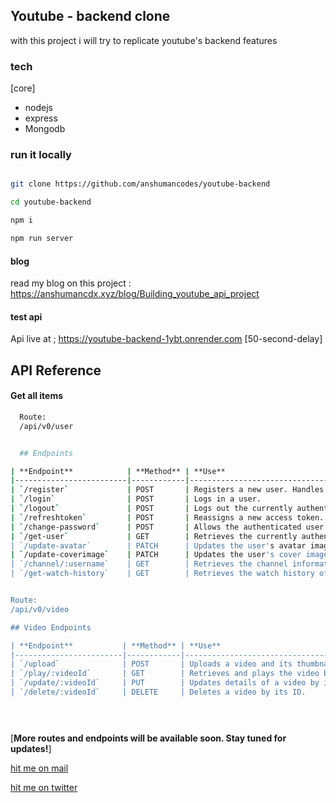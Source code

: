 ## Youtube - backend clone

with this project i will try to replicate youtube's backend features 

### tech

[core]
- nodejs
- express
- Mongodb


### run it locally 


``` bash 

git clone https://github.com/anshumancodes/youtube-backend

cd youtube-backend

npm i

npm run server


```

#### blog

read my blog on this project : https://anshumancdx.xyz/blog/Building_youtube_api_project


#### test api

Api live at  ; https://youtube-backend-1ybt.onrender.com [50-second-delay]



## API Reference

#### Get all items

```bash
  Route:
  /api/v0/user


  ## Endpoints

| **Endpoint**            | **Method** | **Use**                                                           | **Requires Authentication** | **File Uploads**    |
|-------------------------|------------|-------------------------------------------------------------------|-----------------------------|---------------------|
| `/register`             | POST       | Registers a new user. Handles file uploads for `avatar` and `coverImage`. | No                          | `avatar`, `coverImage` |
| `/login`                | POST       | Logs in a user.                                                   | No                          | None                |
| `/logout`               | POST       | Logs out the currently authenticated user.                        | Yes                         | None                |
| `/refreshtoken`         | POST       | Reassigns a new access token.                                     | No                          | None                |
| `/change-password`      | POST       | Allows the authenticated user to change their password.            | Yes                         | None                |
| `/get-user`             | GET        | Retrieves the currently authenticated user's information.         | Yes                         | None                |
| `/update-avatar`        | PATCH      | Updates the user's avatar image.                                  | Yes                         | `avatar` (single file)|
| `/update-coverimage`    | PATCH      | Updates the user's cover image.                                   | Yes                         | `coverImage` (single file) |
| `/channel/:username`    | GET        | Retrieves the channel information of the specified user.          | Yes                         | None                |
| `/get-watch-history`    | GET        | Retrieves the watch history of the authenticated user.            | Yes                         | None                |


Route:
/api/v0/video

## Video Endpoints

| **Endpoint**           | **Method** | **Use**                                                   | **Requires Authentication** | **File Uploads**          |
|------------------------|------------|-----------------------------------------------------------|-----------------------------|---------------------------|
| `/upload`              | POST       | Uploads a video and its thumbnail to the channel.        | Yes                         | `thumbnail`, `videoFile`  |
| `/play/:videoId`       | GET        | Retrieves and plays the video by its ID.                 | No                          | None                      |
| `/update/:videoId`     | PUT        | Updates details of a video by its ID. Can only be done by the owner. | Yes                         | `thumbnail` (single file) |
| `/delete/:videoId`     | DELETE     | Deletes a video by its ID.                               | Yes                         | None                      |


  
```


[**More routes and endpoints will be available soon. Stay tuned for updates!**]

[hit me on mail](mailto:anshumanprof01@gmail.com)

[hit me on twitter](https://x.com/anshumancdx)
